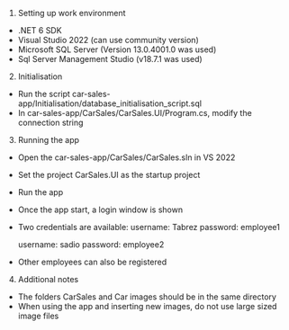 1. Setting up work environment
 - .NET 6 SDK
 - Visual Studio 2022 (can use community version)
 - Microsoft SQL Server (Version 13.0.4001.0 was used)
 - Sql Server Management Studio (v18.7.1 was used)
 
2. Initialisation
 - Run the script  car-sales-app/Initialisation/database_initialisation_script.sql
 - In car-sales-app/CarSales/CarSales.UI/Program.cs, modify the connection string

3. Running the app
 - Open the car-sales-app/CarSales/CarSales.sln in VS 2022
 - Set the project CarSales.UI as the startup project
 - Run the app
 - Once the app start, a login window is shown
 - Two credentials are available: 
	username: Tabrez
	password: employee1
	
	username: sadio
	password: employee2
	
 - Other employees can also be registered

4. Additional notes
 - The folders CarSales and Car images should be in the same directory
 - When using the app and inserting new images, do not use large sized image files
 

 